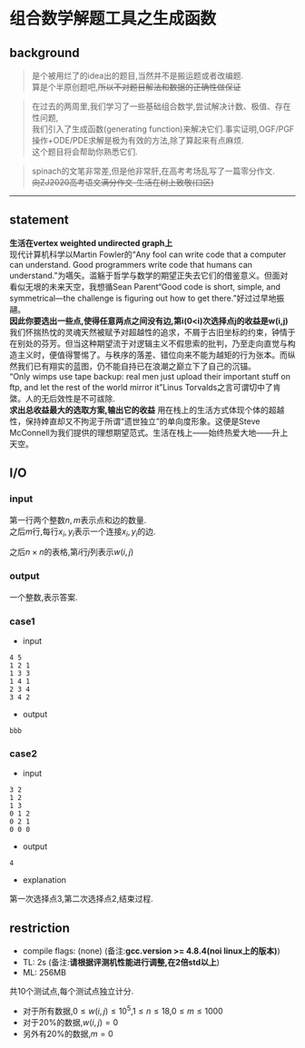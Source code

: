 # 组合数学解题工具之生成函数

## background
> 是个被用烂了的idea出的题目,当然并不是搬运题或者改编题.  
> 算是个半原创题吧,~~所以不对题目解法和数据的正确性做保证~~  

> 在过去的两周里,我们学习了一些基础组合数学,尝试解决计数、极值、存在性问题,  
> 我们引入了生成函数(generating function)来解决它们.事实证明,OGF/PGF操作+ODE/PDE求解是极为有效的方法,除了算起来有点麻烦.  
> 这个题目将会帮助你熟悉它们.  

> spinach的文笔非常差,但是他非常肝,在高考考场乱写了一篇零分作文.  
> ~~向ZJ2020高考语文满分作文-生活在树上致敬(口区)~~  


----------------------------------------------

## statement

**生活在vertex weighted undirected graph上**  
现代计算机科学以Martin Fowler的“Any fool can write code that a computer can understand. Good programmers write code that humans can understand.”为嚆矢。滥觞于哲学与数学的期望正失去它们的借鉴意义。但面对看似无垠的未来天空，我想循Sean Parent“Good code is short, simple, and symmetrical—the challenge is figuring out how to get there.”好过过早地振翮。    
**因此你要选出一些点,使得任意两点之间没有边,第i(0<i)次选择点j的收益是w(i,j)**    
我们怀揣热忱的灵魂天然被赋予对超越性的追求，不屑于古旧坐标的约束，钟情于在别处的芬芳。但当这种期望流于对逻辑主义不假思索的批判，乃至走向直觉与构造主义时，便值得警惕了。与秩序的落差、错位向来不能为越矩的行为张本。而纵然我们已有翔实的蓝图，仍不能自持已在浪潮之巅立下了自己的沉锚。  
“Only wimps use tape backup: real men just upload their important stuff on ftp, and let the rest of the world mirror it”Linus Torvalds之言可谓切中了肯綮。人的无后效性是不可祓除.   
**求出总收益最大的选取方案,输出它的收益**
用在栈上的生活方式体现个体的超越性，保持婞直却又不拘泥于所谓“遗世独立”的单向度形象。这便是Steve McConnell为我们提供的理想期望范式。生活在栈上——始终热爱大地——升上天空。  


## I/O

### input
第一行两个整数$n,m$表示点和边的数量.  
之后$m$行,每行$x_i,y_i$表示一个连接$x_i,y_i$的边.  

之后$n\times n$的表格,第$i$行$j$列表示$w(i,j)$

### output
一个整数,表示答案.


### case1
* input

```
4 5 
1 2 1 
1 3 3 
1 4 1 
2 3 4 
3 4 2  
```

* output

```
bbb
```


### case2
* input

```
3 2
1 2
1 3
0 1 2
0 2 1
0 0 0
```

* output

```
4
```

* explanation

第一次选择点3,第二次选择点2,结束过程.


## restriction

- compile flags: (none) (备注:**gcc.version >= 4.8.4(noi linux上的版本)**)
- TL: 2s (备注:**请根据评测机性能进行调整,在2倍std以上**)
- ML: 256MB  

共10个测试点,每个测试点独立计分.  

- 对于所有数据,$0\leq w(i,j)\leq 10^5$,$1\leq n\leq 18$,$0\leq m\leq 1000$
- 对于$20\%$的数据,$w(i,j)=0$
- 另外有$20\%$的数据,$m=0$

<!-- ## solution-->
<!--一句话题意:给你一个边带权的无向图,求1,n两点在生成树上距离的期望,保证图联通.图非常小,或者具有某些特性.-->
<!--- 图是一个树: 只有一种生成树就是它本身,dfs一下即可.-->
<!--- 图是一个$1..n$首尾相接的环: 任意删掉一条边就是一个生成树,转化成上面的问题.-->
<!--- 一般的图:直接搜索,当然$O(2^m)$或者$O(\binom{m}{n})$肯定是过不去的.而$O(n!)$是可以过的.  -->
